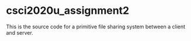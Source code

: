 # csci2020u_assignment2

This is the source code for a primitive file sharing system between a client and server.